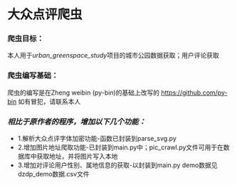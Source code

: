 # 大众点评爬虫
### 爬虫目标：
本人用于*urban_greenspace_study*项目的城市公园数据获取；用户评论获取
### 爬虫编写基础：
爬虫的编写是在Zheng weibin (py-bin)的基础上改写的 https://github.com/py-bin 如有冒犯，请联系本人
### *相比于原作者的程序，增加以下几个功能：*
- 1.解析大众点评字体加密功能-函数已封装到parse_svg.py
- 2.增加图片地址爬取功能-已封装到main.py中；pic_crawl.py文件可用于在数据库中获取地址，并将图片写入本地
- 3.增加对评论用户性别、属地信息的获取-以封装到main.py  demo数据见dzdp_demo数据.csv文件
